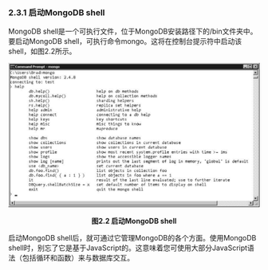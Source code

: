### 2.3.1 启动MongoDB shell

MongoDB shell是一个可执行文件，位于MongoDB安装路径下的/bin文件夹中。要启动MongoDB shell，可执行命令mongo。这将在控制台提示符中启动该shell，如图2.2所示。

![4.png](../images/4.png)
<center class="my_markdown"><b class="my_markdown">图2.2 启动MongoDB shell</b></center>

启动MongoDB shell后，就可通过它管理MongoDB的各个方面。使用MongoDB shell时，别忘了它是基于JavaScript的。这意味着您可使用大部分JavaScript语法（包括循环和函数）来与数据库交互。


